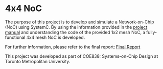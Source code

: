 # 4x4 NoC
The purpose of this project is to develop and simulate a Network-on-Chip (NoC) using SystemC. By using the information provided in the [project manual](https://github.com/cthanges/University-Projects/blob/main/4x4-NoC/Project%20Manual.pdf) and understanding the code of the provided 1x2 mesh NoC, a fully-functional 4x4 mesh NoC is developed.

For further information, please refer to the final report: [Final Report](https://github.com/cthanges/University-Projects/blob/main/4x4-NoC/Final%20Report.docx)

This project was developed as part of COE838: Systems-on-Chip Design at Toronto Metropolitan University.
